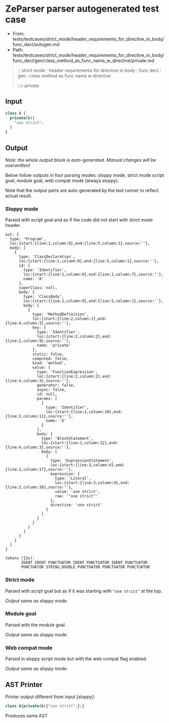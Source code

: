 # ZeParser parser autogenerated test case

- From: tests/testcases/strict_mode/header_requirements_for_directive_in_body/func_decl/autogen.md
- Path: tests/testcases/strict_mode/header_requirements_for_directive_in_body/func_decl/gen/class_method_as_func_name_w_directive/private.md

> :: strict mode : header requirements for directive in body : func decl : gen : class method as func name w directive
>
> ::> private

## Input


`````js
class A {
  private(b){ 
    "use strict";
  }
}
`````

## Output

_Note: the whole output block is auto-generated. Manual changes will be overwritten!_

Below follow outputs in four parsing modes: sloppy mode, strict mode script goal, module goal, web compat mode (always sloppy).

Note that the output parts are auto-generated by the test runner to reflect actual result.

### Sloppy mode

Parsed with script goal and as if the code did not start with strict mode header.

`````
ast: {
  type: 'Program',
  loc:{start:{line:1,column:0},end:{line:5,column:1},source:''},
  body: [
    {
      type: 'ClassDeclaration',
      loc:{start:{line:1,column:0},end:{line:5,column:1},source:''},
      id: {
        type: 'Identifier',
        loc:{start:{line:1,column:6},end:{line:1,column:7},source:''},
        name: 'A'
      },
      superClass: null,
      body: {
        type: 'ClassBody',
        loc:{start:{line:1,column:8},end:{line:5,column:1},source:''},
        body: [
          {
            type: 'MethodDefinition',
            loc:{start:{line:2,column:2},end:{line:4,column:3},source:''},
            key: {
              type: 'Identifier',
              loc:{start:{line:2,column:2},end:{line:2,column:9},source:''},
              name: 'private'
            },
            static: false,
            computed: false,
            kind: 'method',
            value: {
              type: 'FunctionExpression',
              loc:{start:{line:2,column:2},end:{line:4,column:3},source:''},
              generator: false,
              async: false,
              id: null,
              params: [
                {
                  type: 'Identifier',
                  loc:{start:{line:2,column:10},end:{line:2,column:11},source:''},
                  name: 'b'
                }
              ],
              body: {
                type: 'BlockStatement',
                loc:{start:{line:2,column:12},end:{line:4,column:3},source:''},
                body: [
                  {
                    type: 'ExpressionStatement',
                    loc:{start:{line:3,column:4},end:{line:3,column:17},source:''},
                    expression: {
                      type: 'Literal',
                      loc:{start:{line:3,column:4},end:{line:3,column:16},source:''},
                      value: 'use strict',
                      raw: '"use strict"'
                    },
                    directive: 'use strict'
                  }
                ]
              }
            }
          }
        ]
      }
    }
  ]
}

tokens (13x):
       IDENT IDENT PUNCTUATOR IDENT PUNCTUATOR IDENT PUNCTUATOR
       PUNCTUATOR STRING_DOUBLE PUNCTUATOR PUNCTUATOR PUNCTUATOR
`````

### Strict mode

Parsed with script goal but as if it was starting with `"use strict"` at the top.

_Output same as sloppy mode._

### Module goal

Parsed with the module goal.

_Output same as sloppy mode._

### Web compat mode

Parsed in sloppy script mode but with the web compat flag enabled.

_Output same as sloppy mode._

## AST Printer

Printer output different from input [sloppy]:

````js
class A{private(b){"use strict";};}
````

Produces same AST
